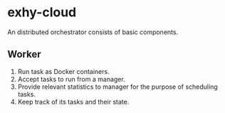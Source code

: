 # exhy-cloud
An distributed orchestrator consists of basic components. 

## Worker
1. Run task as Docker containers.
2. Accept tasks to run from a manager.
3. Provide relevant statistics to manager for the purpose of scheduling tasks.
4. Keep track of its tasks and their state.